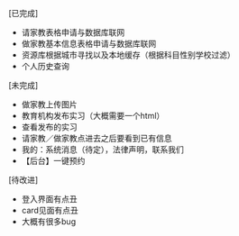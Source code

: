 [已完成]
- 请家教表格申请与数据库联网
- 做家教基本信息表格申请与数据库联网
- 资源库根据城市寻找以及本地缓存（根据科目性别学校过滤）
- 个人历史查询

[未完成]
- 做家教上传图片
- 教育机构发布实习（大概需要一个html）
- 查看发布的实习
- 请家教／做家教点进去之后要看到已有信息
- 我的：系统消息（待定），法律声明，联系我们
- 【后台】一键预约

[待改进]
- 登入界面有点丑
- card见面有点丑
- 大概有很多bug
